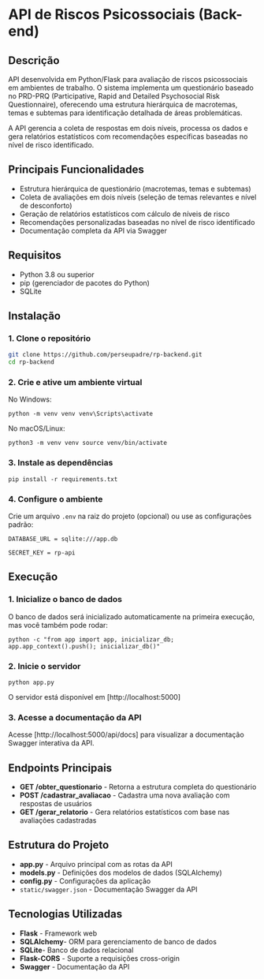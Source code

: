 # API de Riscos Psicossociais (Back-end)

## Descrição

API desenvolvida em Python/Flask para avaliação de riscos psicossociais em ambientes de trabalho. O sistema implementa um questionário baseado no PRD-PRQ (Participative, Rapid and Detailed Psychosocial Risk Questionnaire), oferecendo uma estrutura hierárquica de macrotemas, temas e subtemas para identificação detalhada de áreas problemáticas.

A API gerencia a coleta de respostas em dois níveis, processa os dados e gera relatórios estatísticos com recomendações específicas baseadas no nível de risco identificado.

## Principais Funcionalidades

- Estrutura hierárquica de questionário (macrotemas, temas e subtemas)
- Coleta de avaliações em dois níveis (seleção de temas relevantes e nível de desconforto)
- Geração de relatórios estatísticos com cálculo de níveis de risco
- Recomendações personalizadas baseadas no nível de risco identificado
- Documentação completa da API via Swagger

## Requisitos

- Python 3.8 ou superior
- pip (gerenciador de pacotes do Python)
- SQLite

## Instalação

### 1. Clone o repositório

```bash
git clone https://github.com/perseupadre/rp-backend.git
cd rp-backend
```

### 2. Crie e ative um ambiente virtual

No Windows:

`python -m venv venv venv\Scripts\activate`

No macOS/Linux:

`python3 -m venv venv source venv/bin/activate`

### 3. Instale as dependências

`pip install -r requirements.txt`

### 4. Configure o ambiente

Crie um arquivo `.env` na raiz do projeto (opcional) ou use as configurações padrão:

`DATABASE_URL = sqlite:///app.db `

`SECRET_KEY = rp-api`

## Execução

### 1. Inicialize o banco de dados

O banco de dados será inicializado automaticamente na primeira execução, mas você também pode rodar:

`python -c "from app import app, inicializar_db; app.app_context().push(); inicializar_db()"`

### 2. Inicie o servidor

`python app.py`

O servidor está disponível em [http://localhost:5000]

### 3. Acesse a documentação da API

Acesse [http://localhost:5000/api/docs] para visualizar a documentação Swagger interativa da API.

## Endpoints Principais

* **GET /obter_questionario** - Retorna a estrutura completa do questionário
* **POST /cadastrar_avaliacao** - Cadastra uma nova avaliação com respostas de usuários
* **GET /gerar_relatorio** - Gera relatórios estatísticos com base nas avaliações cadastradas

## Estrutura do Projeto

* **app.py** - Arquivo principal com as rotas da API
* **models.py** - Definições dos modelos de dados (SQLAlchemy)
* **config.py** - Configurações da aplicação
* `static/swagger.json` - Documentação Swagger da API

## Tecnologias Utilizadas

* **Flask** - Framework web
* **SQLAlchemy**- ORM para gerenciamento de banco de dados
* **SQLite**- Banco de dados relacional
* **Flask-CORS** - Suporte a requisições cross-origin
* **Swagger** - Documentação da API
